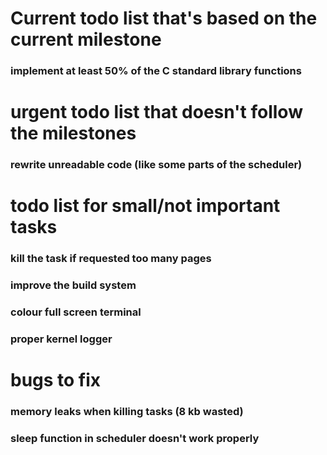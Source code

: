 # Current todo list that's based on the current milestone
### implement at least 50% of the C standard library functions

# urgent todo list that doesn't follow the milestones
### rewrite unreadable code (like some parts of the scheduler)

# todo list for small/not important tasks
### kill the task if requested too many pages
### improve the build system
### colour full screen terminal
### proper kernel logger

# bugs to fix
### memory leaks when killing tasks (8 kb wasted)
### sleep function in scheduler doesn't work properly